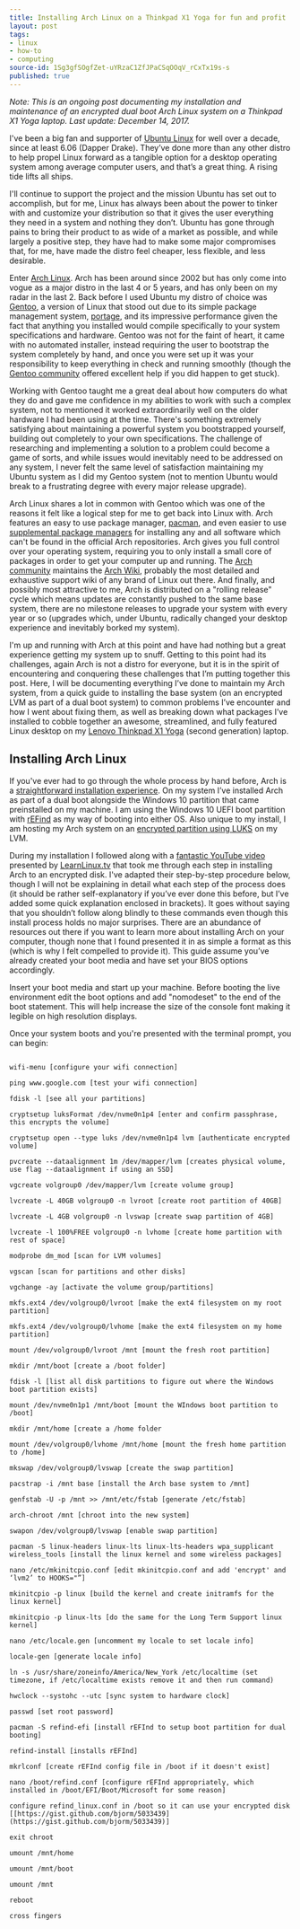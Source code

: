 ```yaml
---
title: Installing Arch Linux on a Thinkpad X1 Yoga for fun and profit
layout: post
tags:
- linux
- how-to
- computing
source-id: 1Sg3gfSOgfZet-uYRzaC1ZfJPaCSqOOqV_rCxTx19s-s
published: true
---
```

*Note: This is an ongoing post documenting my installation and maintenance of an encrypted dual boot Arch Linux system on a Thinkpad X1 Yoga laptop. Last update: December 14, 2017.*

I've been a big fan and supporter of [Ubuntu Linux](https://www.ubuntu.com/) for well over a decade, since at least 6.06 (Dapper Drake). They’ve done more than any other distro to help propel Linux forward as a tangible option for a desktop operating system among average computer users, and that’s a great thing. A rising tide lifts all ships.

I'll continue to support the project and the mission Ubuntu has set out to accomplish, but for me, Linux has always been about the power to tinker with and customize your distribution so that it gives the user everything they need in a system and nothing they don’t. Ubuntu has gone through pains to bring their product to as wide of a market as possible, and while largely a positive step, they have had to make some major compromises that, for me, have made the distro feel cheaper, less flexible, and less desirable. 

Enter [Arch Linux](https://www.archlinux.org/). Arch has been around since 2002 but has only come into vogue as a major distro in the last 4 or 5 years, and has only been on my radar in the last 2. Back before I used Ubuntu my distro of choice was [Gentoo](https://www.gentoo.org/), a version of Linux that stood out due to its simple package management system, [portage](https://wiki.gentoo.org/wiki/Portage), and its impressive performance given the fact that anything you installed would compile specifically to your system specifications and hardware. Gentoo was not for the faint of heart, it came with no automated installer, instead requiring the user to bootstrap the system completely by hand, and once you were set up it was your responsibility to keep everything in check and running smoothly (though the [Gentoo community](https://forums.gentoo.org/) offered excellent help if you did happen to get stuck).

Working with Gentoo taught me a great deal about how computers do what they do and gave me confidence in my abilities to work with such a complex system, not to mentioned it worked extraordinarily well on the older hardware I had been using at the time. There's something extremely satisfying about maintaining a powerful system you bootstrapped yourself, building out completely to your own specifications. The challenge of researching and implementing a solution to a problem could become a game of sorts, and while issues would inevitably need to be addressed on any system, I never felt the same level of satisfaction maintaining my Ubuntu system as I did my Gentoo system (not to mention Ubuntu would break to a frustrating degree with every major release upgrade).

Arch Linux shares a lot in common with Gentoo which was one of the reasons it felt like a logical step for me to get back into Linux with. Arch features an easy to use package manager, [pacman](https://wiki.archlinux.org/index.php/pacman), and even easier to use [supplemental package managers](https://wiki.archlinux.org/index.php/AUR_helpers) for installing any and all software which can't be found in the official Arch repositories. Arch gives you full control over your operating system, requiring you to only install a small core of packages in order to get your computer up and running. The [Arch community](https://bbs.archlinux.org/) maintains the [Arch Wiki](https://wiki.archlinux.org/), probably the most detailed and exhaustive support wiki of any brand of Linux out there. And finally, and possibly most attractive to me, Arch is distributed on a "rolling release" cycle which means updates are constantly pushed to the same base system, there are no milestone releases to upgrade your system with every year or so (upgrades which, under Ubuntu, radically changed your desktop experience and inevitably borked my system).

I'm up and running with Arch at this point and have had nothing but a great experience getting my system up to snuff. Getting to this point had its challenges, again Arch is not a distro for everyone, but it is in the spirit of encountering and conquering these challenges that I’m putting together this post. Here, I will be documenting everything I’ve done to maintain my Arch system, from a quick guide to installing the base system (on an encrypted LVM as part of a dual boot system) to common problems I’ve encounter and how I went about fixing them, as well as breaking down what packages I’ve installed to cobble together an awesome, streamlined, and fully featured Linux desktop on my [Lenovo Thinkpad X1 Yoga](https://www3.lenovo.com/us/en/laptops/thinkpad/thinkpad-x/Thinkpad-X1-Yoga-2nd-Gen/p/22TP2TXX12Y) (second generation) laptop.

## Installing Arch Linux

If you've ever had to go through the whole process by hand before, Arch is a [straightforward installation experience](https://wiki.archlinux.org/index.php/installation_guide). On my system I’ve installed Arch as part of a dual boot alongside the Windows 10 partition that came preinstalled on my machine. I am using the Windows 10 UEFI boot partition with [rEFind](http://www.rodsbooks.com/refind/) as my way of booting into either OS. Also unique to my install, I am hosting my Arch system on an [encrypted partition using LUKS](https://wiki.archlinux.org/index.php/Dm-crypt/Encrypting_an_entire_system) on my LVM.

During my installation I followed along with a [fantastic YouTube video](https://www.youtube.com/watch?v=gB1N00wj3bw) presented by [LearnLinux.tv](https://www.learnlinux.tv/) that took me through each step in installing Arch to an encrypted disk. I've adapted their step-by-step procedure below, though I will not be explaining in detail what each step of the process does (it should be rather self-explanatory if you’ve ever done this before, but I’ve added some quick explanation enclosed in brackets). It goes without saying that you shouldn’t follow along blindly to these commands even though this install process holds no major surprises. There are an abundance of resources out there if you want to learn more about installing Arch on your computer, though none that I found presented it in as simple a format as this (which is why I felt compelled to provide it). This guide assume you’ve already created your boot media and have set your BIOS options accordingly.

Insert your boot media and start up your machine. Before booting the live environment edit the boot options and add "nomodeset" to the end of the boot statement. This will help increase the size of the console font making it legible on high resolution displays.

Once your system boots and you're presented with the terminal prompt, you can begin:

```

wifi-menu [configure your wifi connection]

ping www.google.com [test your wifi connection]

fdisk -l [see all your partitions]

cryptsetup luksFormat /dev/nvme0n1p4 [enter and confirm passphrase, this encrypts the volume]

cryptsetup open --type luks /dev/nvme0n1p4 lvm [authenticate encrypted volume]

pvcreate --dataalignment 1m /dev/mapper/lvm [creates physical volume, use flag --dataalignment if using an SSD]

vgcreate volgroup0 /dev/mapper/lvm [create volume group]

lvcreate -L 40GB volgroup0 -n lvroot [create root partition of 40GB]

lvcreate -L 4GB volgroup0 -n lvswap [create swap partition of 4GB]

lvcreate -l 100%FREE volgroup0 -n lvhome [create home partition with rest of space]

modprobe dm_mod [scan for LVM volumes]

vgscan [scan for partitions and other disks] 

vgchange -ay [activate the volume group/partitions]

mkfs.ext4 /dev/volgroup0/lvroot [make the ext4 filesystem on my root partition]

mkfs.ext4 /dev/volgroup0/lvhome [make the ext4 filesystem on my home partition]

mount /dev/volgroup0/lvroot /mnt [mount the fresh root partition]

mkdir /mnt/boot [create a /boot folder]

fdisk -l [list all disk partitions to figure out where the Windows boot partition exists]

mount /dev/nvme0n1p1 /mnt/boot [mount the WIndows boot partition to /boot]

mkdir /mnt/home [create a /home folder

mount /dev/volgroup0/lvhome /mnt/home [mount the fresh home partition to /home]

mkswap /dev/volgroup0/lvswap [create the swap partition]

pacstrap -i /mnt base [install the Arch base system to /mnt]

genfstab -U -p /mnt >> /mnt/etc/fstab [generate /etc/fstab]

arch-chroot /mnt [chroot into the new system]

swapon /dev/volgroup0/lvswap [enable swap partition]

pacman -S linux-headers linux-lts linux-lts-headers wpa_supplicant wireless_tools [install the linux kernel and some wireless packages]

nano /etc/mkinitcpio.conf [edit mkinitcpio.conf and add 'encrypt' and ‘lvm2’ to HOOKS="”]

mkinitcpio -p linux [build the kernel and create initramfs for the linux kernel]

mkinitcpio -p linux-lts [do the same for the Long Term Support linux kernel]

nano /etc/locale.gen [uncomment my locale to set locale info]

locale-gen [generate locale info]

ln -s /usr/share/zoneinfo/America/New_York /etc/localtime (set timezone, if /etc/localtime exists remove it and then run command)

hwclock --systohc --utc [sync system to hardware clock]

passwd [set root password]

pacman -S refind-efi [install rEFInd to setup boot partition for dual booting]

refind-install [installs rEFInd]

mkrlconf [create rEFInd config file in /boot if it doesn't exist]

nano /boot/refind.conf [configure rEFInd appropriately, which installed in /boot/EFI/Boot/Microsoft for some reason]

configure refind_linux.conf in /boot so it can use your encrypted disk [[https://gist.github.com/bjorm/5033439](https://gist.github.com/bjorm/5033439)]

exit chroot 

umount /mnt/home

umount /mnt/boot

umount /mnt

reboot 

cross fingers

```

